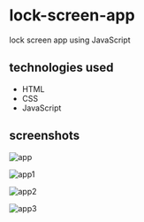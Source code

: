 # lock-screen-app

lock screen app using JavaScript

## technologies used
* HTML
* CSS
* JavaScript




## screenshots

![app](https://user-images.githubusercontent.com/71552773/180740963-477ad4ad-7eb4-437d-bc70-e007befd2c35.PNG)

![app1](https://user-images.githubusercontent.com/71552773/180741135-87cd4131-4c82-4ee6-9289-f0cfa5cb353e.PNG)

![app2](https://user-images.githubusercontent.com/71552773/180741234-81e748b6-ef9a-42d4-a55d-0f18bec7cb16.PNG)

![app3](https://user-images.githubusercontent.com/71552773/180741318-eabccb2b-7629-4faf-a496-5a4b255547ac.PNG)

